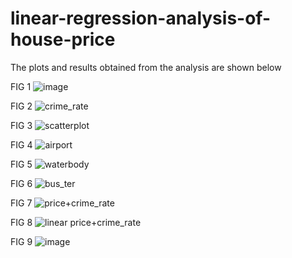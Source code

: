 # linear-regression-analysis-of-house-price

The plots and results obtained from the analysis are shown below

FIG 1
![image](https://user-images.githubusercontent.com/83855796/233776657-8ba0fc85-9df5-44cf-a1d2-ec92d8a91a51.png)

FIG 2
![crime_rate](https://user-images.githubusercontent.com/83855796/233776526-7946554f-67a2-4822-b9ac-f7febe6e8a2b.png)

FIG 3
![scatterplot](https://user-images.githubusercontent.com/83855796/233776107-e5216292-16ec-447b-acf4-1a088448aee6.png)

FIG 4
![airport](https://user-images.githubusercontent.com/83855796/233776131-927a43ee-e3f5-41f4-bf7c-e463e7452b68.png)

FIG 5
![waterbody](https://user-images.githubusercontent.com/83855796/233776144-b7c38a83-9832-402f-ad01-27b3a9b947d0.png)

FIG 6
![bus_ter](https://user-images.githubusercontent.com/83855796/233776151-a47b1cfc-4b5e-4343-8887-fc495c824a12.png)

FIG 7
![price+crime_rate](https://user-images.githubusercontent.com/83855796/233776322-684199c9-2f5d-4f78-a5e1-afb3ef2e39b3.png)

FIG 8
![linear price+crime_rate](https://user-images.githubusercontent.com/83855796/233776345-05a9e63d-a448-4547-a70b-4e2303a32712.png)

FIG 9
![image](https://user-images.githubusercontent.com/83855796/233777157-fe22fde9-3fa5-4366-a1aa-aedbc7e96ff3.png)


